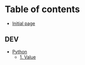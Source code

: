 # Table of contents

* [Initial page](README.md)

## DEV

* [Python](dev/python/README.md)
  * [1. Value](dev/python/1.-value.md)

